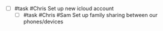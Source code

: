 - [ ] #task #Chris Set up new icloud account
	- [ ] #task #Chris #Sam Set up family sharing between our phones/devices